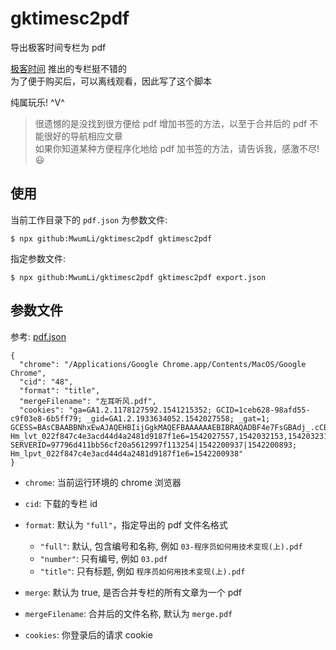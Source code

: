 # gktimesc2pdf

导出极客时间专栏为 pdf

[极客时间](https://time.geekbang.org/) 推出的专栏挺不错的  
为了便于购买后，可以离线观看，因此写了这个脚本

纯属玩乐! ^V^

> 很遗憾的是没找到很方便给 pdf 增加书签的方法，以至于合并后的 pdf 不能很好的导航相应文章  
> 如果你知道某种方便程序化地给 pdf 加书签的方法，请告诉我，感激不尽!😃

## 使用

当前工作目录下的 `pdf.json` 为参数文件:

    $ npx github:MwumLi/gktimesc2pdf gktimesc2pdf

指定参数文件:

    $ npx github:MwumLi/gktimesc2pdf gktimesc2pdf export.json

## 参数文件

参考: [pdf.json](./pdf.json)

```
{
  "chrome": "/Applications/Google Chrome.app/Contents/MacOS/Google Chrome",
  "cid": "48",
  "format": "title",
  "mergeFilename": "左耳听风.pdf",
  "cookies": "ga=GA1.2.1178127592.1541215352; GCID=1ceb628-98afd55-c9f03e8-6b5ff79; _gid=GA1.2.1933634052.1542027558; _gat=1; GCESS=BAsCBAABBNhxEwAJAQEHBIijGgkMAQEFBAAAAAAEBIBRAQADBF4e7FsGBAdj_.cCBF4e7FsKBAAAAAAIAQM-; Hm_lvt_022f847c4e3acd44d4a2481d9187f1e6=1542027557,1542032153,1542032313,1542200928; SERVERID=97796d411bb56cf20a5612997f113254|1542200937|1542200893; Hm_lpvt_022f847c4e3acd44d4a2481d9187f1e6=1542200938"
}
```

- `chrome`: 当前运行环境的 chrome 浏览器
- `cid`: 下载的专栏 id
- `format`: 默认为 `"full"`，指定导出的 pdf 文件名格式

  - `"full"`: 默认, 包含编号和名称, 例如 `03-程序员如何用技术变现(上).pdf`
  - `"number"`: 只有编号, 例如 `03.pdf`
  - `"title"`: 只有标题, 例如 `程序员如何用技术变现(上).pdf`

- `merge`: 默认为 true, 是否合并专栏的所有文章为一个 pdf
- `mergeFilename`: 合并后的文件名称, 默认为 `merge.pdf`
- `cookies`: 你登录后的请求 cookie
